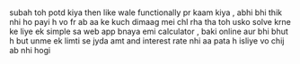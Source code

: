 #
subah toh potd kiya 
then like wale functionally pr kaam kiya , abhi bhi thik nhi ho payi h vo 
fr ab aa ke kuch dimaag mei chl rha tha toh usko solve krne ke liye ek simple sa web app bnaya emi calculator , 
baki online aur bhi bhut h but unme ek limti se jyda amt and interest rate nhi aa pata h isliye vo chij ab nhi hogi 
